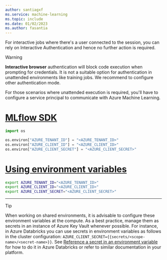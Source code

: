 ```yaml
---
author: santiagxf
ms.service: machine-learning
ms.topic: include
ms.date: 01/02/2023
ms.author: fasantia
---
```


For interactive jobs where there's a user connected to the session, you can rely on Interactive Authentication and hence no further action is required.

> [!WARNING]
> __Interactive browser__ authentication will block code execution when prompting for credentials. It is not a suitable option for authentication in unattended environments like training jobs. We recommend to configure other authentication mode.

For those scenarios where unattended execution is required, you'll have to configure a service principal to communicate with Azure Machine Learning.

# [MLflow SDK](#tab/mlflow)

```python
import os

os.environ["AZURE_TENANT_ID"] = "<AZURE_TENANT_ID>"
os.environ["AZURE_CLIENT_ID"] = "<AZURE_CLIENT_ID>"
os.environ["AZURE_CLIENT_SECRET"] = "<AZURE_CLIENT_SECRET>"
```

# [Using environment variables](#tab/environ)

```bash
export AZURE_TENANT_ID="<AZURE_TENANT_ID>"
export AZURE_CLIENT_ID="<AZURE_CLIENT_ID>"
export AZURE_CLIENT_SECRET="<AZURE_CLIENT_SECRET>"
```

---

> [!TIP]
> When working on shared environments, it is advisable to configure these environment variables at the compute. As a best practice, manage them as secrets in an instance of Azure Key Vault whenever possible. For instance, in Azure Databricks you can use secrets in environment variables as follows in the cluster configuration: `AZURE_CLIENT_SECRET={{secrets/<scope-name>/<secret-name>}}`. See [Reference a secret in an environment variable](/articles/databricks/security/secrets/secrets#reference-a-secret-in-an-environment-variable) for how to do it in Azure Databricks or refer to similar documentation in your platform.
